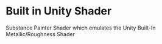 # Built in Unity Shader
 Substance Painter Shader which emulates the Unity Built-In Metallic/Roughness Shader 
